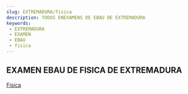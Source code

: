 ```yaml
---
slug: EXTREMADURA/fisica
description: TODOS ENEXAMENS DE EBAU DE EXTREMADURA
keywords:
 - EXTREMADURA
 - EXAMEN
 - EBAU
 - fisica
---
```

## EXAMEN EBAU DE FISICA DE EXTREMADURA
[Fisica](https://drive.google.com/drive/folders/1HopLuoEO7V5arOJ31kfgtYOmaQn_oFSN?usp=sharing)